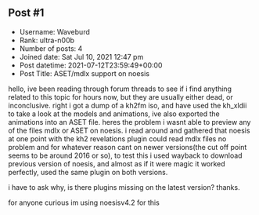 ## Post #1
- Username: Waveburd
- Rank: ultra-n00b
- Number of posts: 4
- Joined date: Sat Jul 10, 2021 12:47 pm
- Post datetime: 2021-07-12T23:59:49+00:00
- Post Title: ASET/mdlx support on noesis

hello, ive been reading through forum threads to see if i find anything related to this topic for hours now, but they are usually either dead, or inconclusive. 
right i got a dump of a kh2fm iso, and have used the kh_xldii to take a look at the models and animations, ive also exported the animations into an ASET file. heres the problem i wasnt able to preview any of the files mdlx or ASET on noesis. i read around and gathered that noesis at one point with the kh2 revelations plugin could read mdlx files no problem and for whatever reason cant on newer versions(the cut off point seems to be around 2016 or so), to test this i used wayback to download previous version of noesis, and almost as if it were magic it worked perfectly, used the same plugin on both versions.

i have to ask why, is there plugins missing on the latest version? thanks.

for anyone curious im using noesisv4.2 for this
